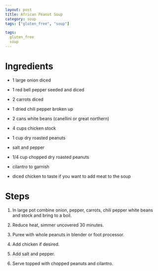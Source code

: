 ```yaml
---
layout: post
title: African Peanut Soup
category: soup
tags: ["gluten_free", "soup"]

tags:
  gluten_free
  soup
---
```


# Ingredients

* 1	large onion diced

* 1	red bell pepper seeded and diced

* 2	carrots diced

* 1	dried chili pepper broken up

* 2	cans white beans (canellini or great northern)

* 4	cups chicken stock

* 1	cup dry roasted peanuts

* salt and pepper

* 1/4	cup chopped dry roasted peanuts

* cilantro to garnish

* diced chicken to taste if you want to add meat to the soup

# Steps

1.  In large pot combine onion, pepper, carrots, chili pepper white beans and stock and bring to a boil.  

2.  Reduce heat, simmer uncovered 30 minutes.  

3.  Puree with whole peanuts in blender or foot processor.

4.  Add chicken if desired.

5.  Add salt and pepper.  

6.  Serve topped with chopped peanuts and cilantro.
